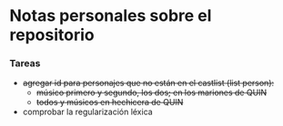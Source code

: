 # Notas personales sobre el repositorio

### Tareas
* <s>agregar id para personajes que no están en el castlist (list person):</s>
    * <s>músico primero y segundo, los dos; en los mariones de QUIN</s>
    * <s>todos y músicos en hechicera de QUIN</s>
* comprobar la regularización léxica
